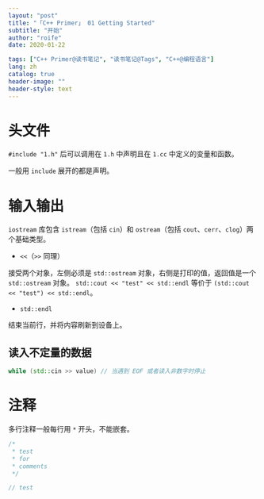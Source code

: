 ```yaml
---
layout: "post"
title: "「C++ Primer」 01 Getting Started"
subtitle: "开始"
author: "roife"
date: 2020-01-22

tags: ["C++ Primer@读书笔记", "读书笔记@Tags", "C++@编程语言"]
lang: zh
catalog: true
header-image: ""
header-style: text
---
```


# 头文件

`#include "1.h"` 后可以调用在 `1.h` 中声明且在 `1.cc` 中定义的变量和函数。

一般用 `include` 展开的都是声明。

# 输入输出

`iostream` 库包含 `istream`（包括 `cin`）和 `ostream`（包括 `cout`、`cerr`、`clog`）两个基础类型。

- `<<`（`>>` 同理）

接受两个对象，左侧必须是 `std::ostream` 对象，右侧是打印的值，返回值是一个 `std::ostream` 对象。
`std::cout << "test" << std::endl` 等价于 `(std::cout << "test") << std::endl`。

- `std::endl`

结束当前行，并将内容刷新到设备上。

## 读入不定量的数据

``` cpp
while (std::cin >> value) // 当遇到 EOF 或者读入非数字时停止
```

# 注释

多行注释一般每行用 `*` 开头，不能嵌套。

``` cpp
/*
 * test
 * for
 * comments
 */

// test
```
